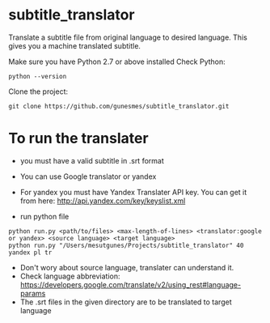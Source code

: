subtitle_translator
===================

Translate a subtitle file from original language to desired  language. This gives you a machine translated subtitle.


Make sure you have Python 2.7 or above installed
Check Python:
```shell
python --version
```

Clone the project:
```shell
git clone https://github.com/gunesmes/subtitle_translator.git
```

# To run the translater
* you must have a valid subtitle in .srt format
* You can use Google translator or yandex
* For yandex you must have Yandex Translater API key. You can get it from here: http://api.yandex.com/key/keyslist.xml

* run python file
```shell
python run.py <path/to/files> <max-length-of-lines> <translator:google or yandex> <source language> <target language>
python run.py "/Users/mesutgunes/Projects/subtitle_translator" 40 yandex pl tr
````

- Don't wory about source language, translater can understand it.
- Check language abbreviation: https://developers.google.com/translate/v2/using_rest#language-params
- The .srt files in the given directory are to be translated to target language 
